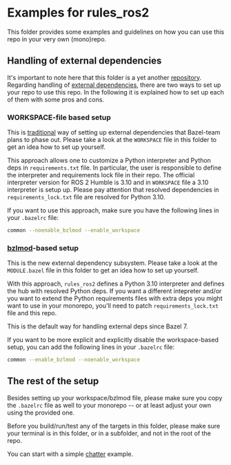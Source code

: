 # Examples for rules_ros2

This folder provides some examples and guidelines on how you can use this repo
in your very own (mono)repo.

## Handling of external dependencies

It's important to note here that this folder is
a yet another [repository](https://bazel.build/concepts/build-ref#repositories).
Regarding handling of [external dependencies](https://bazel.build/external/overview),
there are two ways to set up your repo to use this repo. In the following it is
explained how to set up each of them with some pros and cons.

### WORKSPACE-file based setup

This is [traditional](https://bazel.build/versions/7.5.0/external/overview#workspace-system) way of setting up external dependencies that Bazel-team plans to phase out.
Please take a look at the `WORKSPACE` file in this folder to get an idea how to set up yourself.

This approach allows one to customize a Python interpreter and Python deps
in `requirements.txt` file. In particular, the user is responsible to define the interpreter
and requirements lock file in their repo. The official interpreter version for ROS 2 Humble is 3.10
and in `WORKSPACE` file a 3.10 interpreter is setup up. Please pay attention that
resolved dependencies in `requirements_lock.txt` file are resolved for Python 3.10.

If you want to use this approach, make sure you have the following lines in your `.bazelrc` file:

```bash
common --noenable_bzlmod --enable_workspace
```

### [bzlmod](https://bazel.build/versions/7.5.0/external/overview#bzlmod)-based setup

This is the new external dependency subsystem. Please take a look at the `MODULE.bazel` file in this folder to get an idea how to set up yourself.

With this approach, `rules_ros2` defines a Python 3.10 interpreter and defines the hub with resolved Python deps. If you want a different intepreter and/or you want to extend the Python requirements files with extra deps you might want to use in your monorepo, you'll need to patch `requirements_lock.txt` file and this repo.

This is the default way for handling external deps since Bazel 7.

If you want to be more explicit and explicitly disable the workspace-based setup, you can add the following lines in your `.bazelrc` file:

```bash
common --enable_bzlmod --noenable_workspace
```

## The rest of the setup

Besides setting up your workspace/bzlmod file, please make sure you copy the `.bazelrc`
file as well to your monorepo -- or at least adjust your own using the provided
one.

Before you build/run/test any of the targets in this folder, please make sure
your terminal is in this folder, or in a subfolder, and not in the root
of the repo.

You can start with a simple [chatter](chatter) example.
